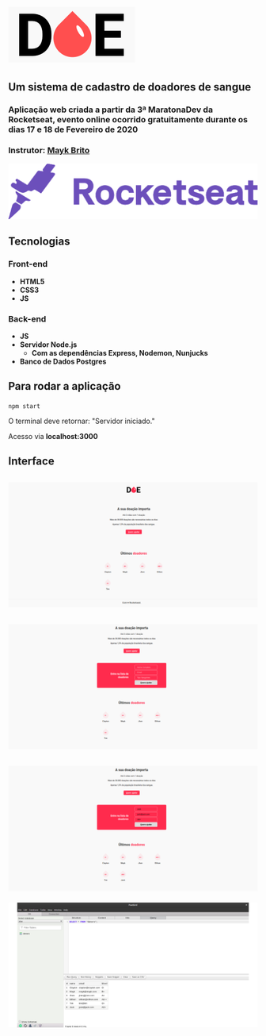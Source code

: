# ![DOE logo](public/logo.png "logo DOE")
## Um sistema de cadastro de doadores de sangue
### Aplicação web criada a partir da 3ª MaratonaDev da Rocketseat, evento online ocorrido gratuitamente durante os dias 17 e 18 de Fevereiro de 2020
### Instrutor: [Mayk Brito](https://github.com/maykbrito)
![Rocketseat](rocketseat.png "rocketseat.com.br")
## Tecnologias
### Front-end
- **HTML5**
- **CSS3**
- **JS**
### Back-end
- **JS**
- **Servidor Node.js**
  - **Com as dependências Express, Nodemon, Nunjucks**
- **Banco de Dados Postgres**
## Para rodar a aplicação
`npm start`

O terminal deve retornar: "Servidor iniciado."

Acesso via **localhost:3000**
## Interface
![print1](prints/print1.png "Visualização da página")
---
![print2](prints/print2.png "Ao clicar em quero ajudar")
---
![print3](prints/print3.png "Adicionando um novo doador, que é adicionado na lista em baixo")
---
![print4](prints/print4.png "Visualização dos doadores cadastrados no banco de dados através do Postbird")

##
